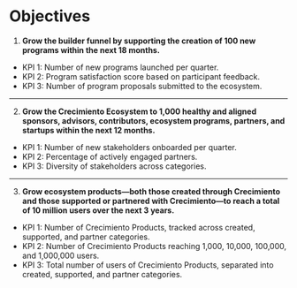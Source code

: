 # Objectives



1. **Grow the builder funnel by supporting the creation of 100 new programs within the next 18 months.**

* KPI 1: Number of new programs launched per quarter.
* KPI 2: Program satisfaction score based on participant feedback.
* KPI 3: Number of program proposals submitted to the ecosystem.

***

2. **Grow the Crecimiento Ecosystem to 1,000 healthy and aligned sponsors, advisors, contributors, ecosystem programs, partners, and startups within the next 12 months.**

* KPI 1: Number of new stakeholders onboarded per quarter.
* KPI 2: Percentage of actively engaged partners.
* KPI 3: Diversity of stakeholders across categories.

***

3. **Grow ecosystem products—both those created through Crecimiento and those supported or partnered with Crecimiento—to reach a total of 10 million users over the next 3 years.**

* KPI 1: Number of Crecimiento Products, tracked across created, supported, and partner categories.
* KPI 2: Number of Crecimiento Products reaching 1,000, 10,000, 100,000, and 1,000,000 users.
* KPI 3: Total number of users of Crecimiento Products, separated into created, supported, and partner categories.

